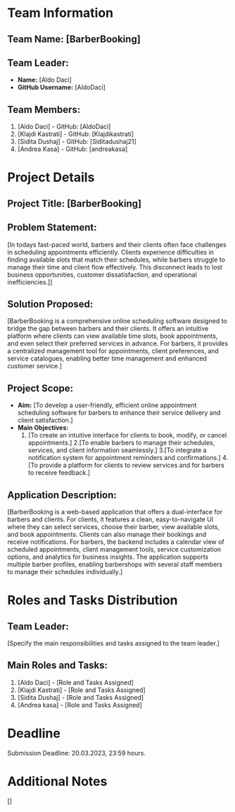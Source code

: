# Team Information
## Team Name: [BarberBooking]

## Team Leader:
- **Name:** [Aldo Daci]
- **GitHub Username:** [AldoDaci]

## Team Members:
1. [Aldo Daci] - GitHub: [AldoDaci]
2. [Klajdi Kastrati] - GitHub: [Klajdikastrati]
3. [Sidita Dushaj] - GitHub: [Siditadushaj21]
4. [Andrea Kasa] - GitHub: [andreakasa]

# Project Details

## Project Title: [BarberBooking]

## Problem Statement:
[In todays fast-paced world, barbers and their clients often face challenges in scheduling appointments efficiently. Clients experience difficulties in finding available slots that match their schedules, while barbers struggle to manage their time and client flow effectively. This disconnect leads to lost business opportunities, customer dissatisfaction, and operational inefficiencies.]]
## Solution Proposed:
[BarberBooking is a comprehensive online scheduling software designed to bridge the gap between barbers and their clients. It offers an intuitive platform where clients can view available time slots, book appointments, and even select their preferred services in advance. For barbers, it provides a centralized management tool for appointments, client preferences, and service catalogues, enabling better time management and enhanced customer service.]



## Project Scope:
- **Aim:** [To develop a user-friendly, efficient online appointment scheduling software for barbers to enhance their service delivery and client satisfaction.]
- **Main Objectives:**
  1. [To create an intuitive interface for clients to book, modify, or cancel appointments.]
  2.[To enable barbers to manage their schedules, services, and client information seamlessly.]
  3.[To integrate a notification system for appointment reminders and confirmations.]
  4.[To provide a platform for clients to review services and for barbers to receive feedback.]
  
## Application Description:
[BarberBooking is a web-based application that offers a dual-interface for barbers and clients. For clients, it features a clean, easy-to-navigate UI where they can select services, choose their barber, view available slots, and book appointments. Clients can also manage their bookings and receive notifications. For barbers, the backend includes a calendar view of scheduled appointments, client management tools, service customization options, and analytics for business insights. The application supports multiple barber profiles, enabling barbershops with several staff members to manage their schedules individually.]

# Roles and Tasks Distribution

## Team Leader:
[Specify the main responsibilities and tasks assigned to the team leader.]

## Main Roles and Tasks:
1. [Aldo Daci] - [Role and Tasks Assigned]
2. [Klajdi Kastrati] - [Role and Tasks Assigned]
3. [Sidita Dushaj] - [Role and Tasks Assigned]
4. [Andrea kasa] - [Role and Tasks Assigned]



# Deadline
Submission Deadline: 20.03.2023, 23:59 hours.

# Additional Notes
[]
